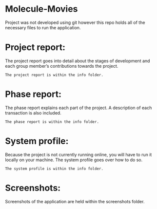 # Molecule-Movies
Project was not developed using git however this repo holds all of the necessary files to run the application. 




<h1>
	Project report:
</h1>
	The project report goes into detail about the stages of development and each group 	member’s contributions towards the project. 

	The project report is within the info folder. 

<h1>
	Phase report:
</h1>
	The phase report explains each part of the project. A description of each 		transaction is also included. 

	The phase report is within the info folder. 

<h1>
	System profile:
</h1>
	Because the project is not currently running online, you will have to run it 		locally on your machine. The system profile goes over how to do so. 

	The system profile is within the info folder. 

<h1>
	Screenshots:
</h1>
	Screenshots of the application are held within the screenshots folder. 

